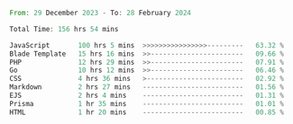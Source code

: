 
<!--START_SECTION:waka-->

```rust
From: 29 December 2023 - To: 28 February 2024

Total Time: 156 hrs 54 mins

JavaScript       100 hrs 5 mins  >>>>>>>>>>>>>>>>---------   63.32 %
Blade Template   15 hrs 16 mins  >>-----------------------   09.66 %
PHP              12 hrs 29 mins  >>-----------------------   07.91 %
Go               10 hrs 12 mins  >>-----------------------   06.46 %
CSS              4 hrs 36 mins   >------------------------   02.92 %
Markdown         2 hrs 27 mins   -------------------------   01.56 %
EJS              2 hrs 4 mins    -------------------------   01.31 %
Prisma           1 hr 35 mins    -------------------------   01.01 %
HTML             1 hr 20 mins    -------------------------   00.85 %
```

<!--END_SECTION:waka-->
<!---
Abedmuh/Abedmuh is a ✨ special ✨ repository because its `README.md` (this file) appears on your GitHub profile.
You can click the Preview link to take a look at your changes.
--->
